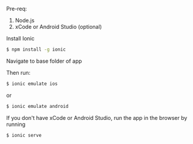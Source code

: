 Pre-req:
1. Node.js  
2. xCode or Android Studio (optional)


Install Ionic
```bash
$ npm install -g ionic
```

Navigate to base folder of app

Then run:

```bash
$ ionic emulate ios
```
or

```bash
$ ionic emulate android
```

If you don't have xCode or Android Studio, run the app in the browser by running

```bash
$ ionic serve
```
